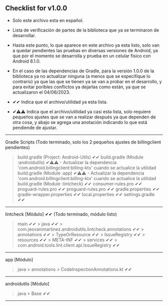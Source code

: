 ## Checklist for v1.0.0

* Solo este archivo esta en español.

* Lista de verificación de partes de la biblioteca que ya se terminaron de desarrollar.

* Hasta este punto, lo que aparece en este archivo ya esta listo, solo van a quedar pendientes las pruebas en diversas versiones de Android,
  ya que por el momento se desarrolla y prueba en un celular físico con Android 8.1.0.

* En el caso de las dependencias de Gradle, para la versión 1.0.0 de la biblioteca ya no actualizar ninguna (a menos que se especifique lo contrario) 
  ya que las que se tienen ya se van a probar en el desarrollo, y para evitar poribles conflictos ya dejarlas como están, ya que se actualizaron
  el 04/06/2023.

* ✔✔ Indica que el archivo/utilidad ya esta lista.

* ✔⚠⚠ Indica que el archivo/utilidad ya casi esta lista, solo requiere pequeños ajustes que se van a realizar después ya que dependen de otra cosa,
  y abajo se agrega una anotación indicando lo que está pendiende de ajustar.

***************************************************************************************************************************************************

Gradle Scripts (Todo terminado, solo los 2 pequeños ajustes de billingclient pendientes)
  > build.gradle (Project: Android-Utils) ✔✔
  > build.gradle (Module :androidutils) ✔⚠⚠
    - Actualizar la dependencia 'com.android.billingclient:billing-ktx' cuando se actualice la utilidad
  > build.gradle (Module :app) ✔⚠⚠
    - Actualizar la dependencia 'com.android.billingclient:billing-ktx' cuando se actualice la utilidad
  > build.gradle (Module :lintcheck) ✔✔
  > consumer-rules.pro ✔✔
  > proguard-rules.pro ✔✔
  > proguard-rules.pro ✔✔
  > gradle.properties ✔✔
  > gradle-wrapper.properties ✔✔
  > local.properties ✔✔
  > settings.gradle ✔✔

***************************************************************************************************************************************************

lintcheck [Módulo] ✔✔ (Todo terminado, módulo listo)
  > main ✔✔
    > java ✔✔
      > com.jeovanimartinez.androidutils.lintcheck.annotations ✔✔
        > annotations ✔✔
          > TypeOrResource ✔✔
        > IssueRegistry ✔✔
    > resources ✔✔
      > META-INF ✔✔
        > services ✔✔
          > com.android.tools.lint.client.api.IssueRegistry ✔✔
    
***************************************************************************************************************************************************

app [Módulo]
  > java
    > annotations
      > CodeInspectionAnnotations.kt ✔✔

***************************************************************************************************************************************************

androidutils [Módulo]
  > java
    > Base ✔✔

***************************************************************************************************************************************************